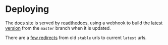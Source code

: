 # Deploying

The [docs site](https://docs.opensafely.org) is served by [readthedocs](https://readthedocs.org/), using a webhook to build the [latest version](https://readthedocs.org/projects/opensafely-documentation/versions/) from the `master` branch when it is updated. 

There are a [few redirects](https://readthedocs.org/dashboard/opensafely-documentation/redirects/) from old `stable` urls to current `latest` urls.
